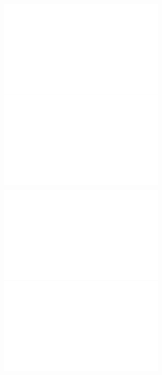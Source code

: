 <p align="center">
  <img src="https://github.com/aktsasori/aktsasori/blob/master/generated/overview.svg#gh-dark-mode-only" />
  <img src="https://github.com/aktsasori/aktsasori/blob/master/generated/languages.svg#gh-dark-mode-only" />
</p>

<p align="center">
  <img src="https://github.com/aktsasori/aktsasori/blob/master/generated/overview.svg#gh-light-mode-only" />
  <img src="https://github.com/aktsasori/aktsasori/blob/master/generated/languages.svg#gh-light-mode-only" />
</p>

